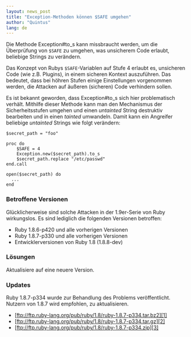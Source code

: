 ```yaml
---
layout: news_post
title: "Exception-Methoden können $SAFE umgehen"
author: "Quintus"
lang: de
---
```


Die Methode Exception#to\_s kann missbraucht werden, um die Überprüfung
von `$SAFE` zu umgehen, was unsicherem Code erlaubt, beliebige Strings
zu verändern.

Das Konzept von Rubys `$SAFE`-Variablen auf Stufe 4 erlaubt es,
unsicheren Code (wie z.B. Plugins), in einem sicheren Kontext
auszuführen. Das bedeutet, dass bei höhren Stufen einige Einstellungen
vorgenommen werden, die Attacken auf äußeren (sicheren) Code verhindern
sollen.

Es ist bekannt geworden, dass Exception#to\_s sich hier problematisch
verhält. Mithilfe dieser Methode kann man den Mechanismus der
Sicherheitsstufen umgehen und einen *untainted* String destruktiv
bearbeiten und in einen *tainted* umwandeln. Damit kann ein Angreifer
beliebige *untainted* Strings wie folgt verändern:

    $secret_path = "foo"
    
    proc do
        $SAFE = 4
        Exception.new($secret_path).to_s
        $secret_path.replace "/etc/passwd"
    end.call
    
    open($secret_path) do
      ...
    end

### Betroffene Versionen

Glücklicherweise sind solche Attacken in der 1.9er-Serie von Ruby
wirkungslos. Es sind lediglich die folgenden Versionen betroffen:

* Ruby 1.8.6-p420 und alle vorherigen Versionen
* Ruby 1.8.7-p330 und alle vorherigen Versionen
* Entwicklerversionen von Ruby 1.8 (1.8.8-dev)

### Lösungen

Aktualisiere auf eine neuere Version.

### Updates

Ruby 1.8.7-p334 wurde zur Behandlung des Problems veröffentlicht.
Nutzern von 1.8.7 wird empfohlen, zu aktualisieren.

* [ftp://ftp.ruby-lang.org/pub/ruby/1.8/ruby-1.8.7-p334.tar.bz2][1]
* [ftp://ftp.ruby-lang.org/pub/ruby/1.8/ruby-1.8.7-p334.tar.gz][2]
* [ftp://ftp.ruby-lang.org/pub/ruby/1.8/ruby-1.8.7-p334.zip][3]



[1]: ftp://ftp.ruby-lang.org/pub/ruby/1.8/ruby-1.8.7-p334.tar.bz2 
[2]: ftp://ftp.ruby-lang.org/pub/ruby/1.8/ruby-1.8.7-p334.tar.gz 
[3]: ftp://ftp.ruby-lang.org/pub/ruby/1.8/ruby-1.8.7-p334.zip 
